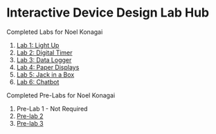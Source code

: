 # Interactive Device Design Lab Hub

Completed Labs for Noel Konagai

1. [Lab 1: Light Up](https://github.com/noelkonagai/IDD-Fa18-Lab1/blob/master/README.md)
2. [Lab 2: Digital Timer](https://github.com/noelkonagai/IDD-Fa19-Lab2/blob/master/README.md)
3. [Lab 3: Data Logger](https://github.com/noelkonagai/interactive-devices/tree/master/Lab%203)
4. [Lab 4: Paper Displays](https://github.com/noelkonagai/interactive-devices/tree/master/Lab%204)
5. [Lab 5: Jack in a Box](https://github.com/noelkonagai/interactive-devices/tree/master/Lab%205)
6. [Lab 6: Chatbot](https://github.com/noelkonagai/IDD-Fa19-Lab6)

Completed Pre-Labs for Noel Konagai

1. Pre-Lab 1 - Not Required
2. [Pre-lab 2](https://github.com/noelkonagai/interactive-devices/blob/master/Lab%202/Readme.md)
3. [Pre-lab 3](https://github.com/noelkonagai/interactive-devices/blob/master/Lab%203/figures/Readme.md)
